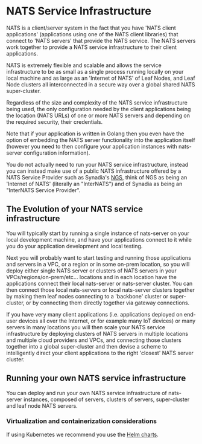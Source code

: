 # NATS Service Infrastructure

NATS is a client/server system in the fact that you have 'NATS client applications' (applications using one of the NATS client libraries) that connect to 'NATS servers' that provide the NATS service. The NATS servers work together to provide a NATS service infrastructure to their client applications.

NATS is extremely flexible and scalable and allows the service infrastructure to be as small as a single process running locally on your local machine and as large as an 'Internet of NATS' of Leaf Nodes, and Leaf Node clusters all interconnected in a secure way over a global shared NATS super-cluster.  

Regardless of the size and complexity of the NATS service infrastructure being used, the only configuration needed by the client applications being the location (NATS URLs) of one or more NATS servers and depending on the required security, their credentials.

Note that if your application is written in Golang then you even have the option of embedding the NATS server functionality into the application itself (however you need to then configure your application instances with nats-server configuration information).

You do not actually need to run your NATS service infrastructure, instead you can instead make use of a public NATS infrastructure offered by a NATS Service Provider such as Synadia's [NGS](https://synadia.com/ngs/), think of NGS as being an 'Internet of NATS' (literally an "InterNATS") and of Synadia as being an "InterNATS Service Provider".

## The Evolution of your NATS service infrastructure

You will typically start by running a single instance of nats-server on your local development machine, and have your applications connect to it while you do your application development and local testing.

Next you will probably want to start testing and running those applications and servers in a VPC, or a region or in some on-prem location, so you will deploy either single NATS server or clusters of NATS servers in your VPCs/regions/on-prem/etc... locations and in each location have the applications connect their local nats-server or nats-server cluster. You can then connect those local nats-servers or local nats-server clusters together by making them leaf nodes connecting to a 'backbone' cluster or super-cluster, or by connecting them directly together via gateway connections.

If you have very many client applications (i.e. applications deployed on end-user devices all over the Internet, or for example many IoT devices) or many servers in many locations you will then scale your NATS service infrastructure by deploying clusters of NATS servers in multiple locations and multiple cloud providers and VPCs, and connecting those clusters together into a global super-cluster and then devise a scheme to intelligently direct your client applications to the right 'closest' NATS server cluster.
 
## Running your own NATS service infrastructure

You can deploy and run your own NATS service infrastructure of nats-server instances, composed of servers, clusters of servers, super-cluster and leaf node NATS servers.

### Virtualization and containerization considerations

If using Kubernetes we recommend you use the [Helm charts](https://github.com/nats-io/k8s/tree/main/helm/charts/nats).
